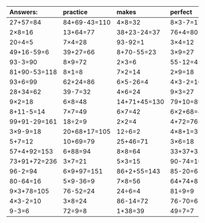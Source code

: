 | Answers: | practice | makes | perfect | ! |
| :--- | :--- | :--- | :--- | :--- |
| 27+57=84 | 84+69-43=110 | 4×8=32 | 8×3-7=17 | 45+14=59 | 
| 2×8=16 | 13+64=77 | 38+23-24=37 | 76+4=80 | 19+74+43=136 | 
| 20÷4=5 | 7×4=28 | 93-92=1 | 3×4=12 | 64÷8=8 | 
| 49+16-59=6 | 39+27=66 | 8+70-55=23 | 3×9=27 | 2×5=10 | 
| 93-3=90 | 8×9=72 | 2×3=6 | 55-12=43 | 83-9=74 | 
| 81+90-53=118 | 8×1=8 | 7×2=14 | 2×9=18 | 3×8+92=116 | 
| 93+6=99 | 62+24=86 | 6×5-26=4 | 4×3-2=10 | 93+94-95=92 | 
| 28+34=62 | 39-7=32 | 4×6=24 | 9×3=27 | 16÷2=8 | 
| 9×2=18 | 6×8=48 | 14+71+45=130 | 79+10=89 | 36÷6=6 | 
| 8+11-5=14 | 7×7=49 | 6×7=42 | 6×2+68=80 | 85+15+51=151 | 
| 99+91-29=161 | 18÷2=9 | 2×2=4 | 4+72=76 | 14÷7=2 | 
| 3×9-9=18 | 20+68+17=105 | 12÷6=2 | 4×8+1=33 | 37+76-78=35 | 
| 5+7=12 | 10+69=79 | 25+46=71 | 3×6=18 | 5×6+71=101 | 
| 57+4+92=153 | 6+88=94 | 8×8=64 | 33+37+32=102 | 65+44-7=102 | 
| 73+91+72=236 | 3×7=21 | 5×3=15 | 90-74=16 | 74+80-81=73 | 
| 96-2=94 | 6×9+97=151 | 86+2+55=143 | 85-20=65 | 58-56=2 | 
| 80-64=16 | 5×9-36=9 | 7×8=56 | 64+74+85=223 | 10+99+90=199 | 
| 9×3+78=105 | 76-52=24 | 24÷6=4 | 81÷9=9 | 3×3=9 | 
| 4×3-2=10 | 3×8=24 | 86-14=72 | 76-70=6 | 8×5=40 | 
| 9-3=6 | 72÷9=8 | 1+38=39 | 49÷7=7 | 6×8-4=44 | 
